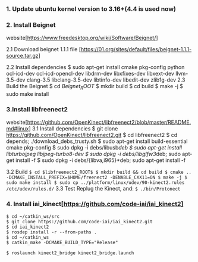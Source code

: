 ### 1. Update ubuntu kernel version to 3.16+(4.4 is used now)

### 2. Install Beignet 
website[https://www.freedesktop.org/wiki/Software/Beignet/]

2.1 Download beignet 1.1.1 file [https://01.org/sites/default/files/beignet-1.1.1-source.tar.gz]

2.2 Install dependencies 
	$ sudo apt-get install cmake pkg-config python ocl-icd-dev ocl-icd-opencl-dev libdrm-dev libxfixes-dev libxext-dev llvm-3.5-dev clang-3.5 libclang-3.5-dev libtinfo-dev libedit-dev zlib1g-dev
2.3 Build the Beignet
	$ cd $Beignet_ROOT$
	$ mkdir build
	$ cd build
	$ make -j
	$ sudo make install

### 3.Install libfreenect2
website[https://github.com/OpenKinect/libfreenect2/blob/master/README.md#linux]
3.1 Install dependencies
	$ git clone https://github.com/OpenKinect/libfreenect2.git
	$ cd libfreenect2
	$ cd depends; ./download_debs_trusty.sh
	$ sudo apt-get install build-essential cmake pkg-config
	$ sudo dpkg -i debs/libusb*deb
	$ sudo apt-get install libturbojpeg libjpeg-turbo8-dev
	$ sudo dpkg -i debs/libglfw3*deb; sudo apt-get install -f
	$ sudo dpkg -i debs/{libva,i965}*deb; sudo apt-get install -f
 
3.2 Build
``
	$ cd $libfreenect2_ROOT$
	$ mkdir build && cd build
	$ cmake .. -DCMAKE_INSTALL_PREFIX=$HOME/freenect2 -DENABLE_CXX11=ON
	$ make -j
	$ sudo make install
	$ sudo cp ../platform/linux/udev/90-kinect2.rules /etc/udev/rules.d/
``
3.3 Test
	Replug the Kinect, and:
	`$ ./bin/Protonect`
	
### 4. Install iai_kinect[https://github.com/code-iai/iai_kinect2]
	$ cd ~/catkin_ws/src
	$ git clone https://github.com/code-iai/iai_kinect2.git
	$ cd iai_kinect2
	$ rosdep install -r --from-paths .
	$ cd ~/catkin_ws
	$ catkin_make -DCMAKE_BUILD_TYPE="Release"

 	$ roslaunch kinect2_bridge kinect2_bridge.launch

